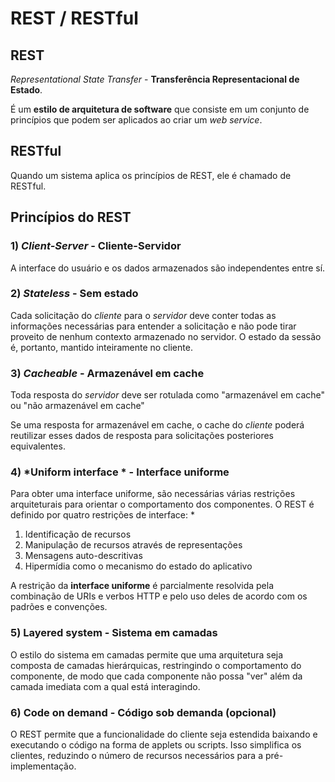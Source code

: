 # REST / RESTful

## REST
*Representational State Transfer* - **Transferência Representacional de Estado**.

É um **estilo de arquitetura de software** que consiste em um conjunto de princípios que podem ser aplicados ao criar um *web service*.

## RESTful
Quando um sistema aplica os princípios de REST, ele é chamado de RESTful.

## Princípios do REST
### 1) *Client-Server* - Cliente-Servidor
A interface do usuário e os dados armazenados são independentes entre sí.

### 2) *Stateless* - Sem estado
Cada solicitação do *cliente* para o *servidor* deve conter todas as informações necessárias para entender a solicitação e não pode tirar proveito de nenhum contexto armazenado no servidor. O estado da sessão é, portanto, mantido inteiramente no cliente.

### 3) *Cacheable* - Armazenável em cache
Toda resposta do *servidor* deve ser rotulada como "armazenável ​​em cache" ou "não armazenável em cache"

Se uma resposta for armazenável em cache, o cache do *cliente* poderá reutilizar esses dados de resposta para solicitações posteriores equivalentes.

### 4) *Uniform interface * - Interface uniforme
Para obter uma interface uniforme, são necessárias várias restrições arquiteturais para orientar o comportamento dos componentes.
O REST é definido por quatro restrições de interface:   *
1) Identificação de recursos
2) Manipulação de recursos através de representações
3) Mensagens auto-descritivas
4) Hipermídia como o mecanismo do estado do aplicativo

A restrição da **interface uniforme** é parcialmente resolvida pela combinação de URIs e verbos HTTP e pelo uso deles de acordo com os padrões e convenções.

### 5) Layered system - Sistema em camadas
O estilo do sistema em camadas permite que uma arquitetura seja composta de camadas hierárquicas, restringindo o comportamento do componente, de modo que cada componente não possa "ver" além da camada imediata com a qual está interagindo.

### 6) Code on demand - Código sob demanda (opcional)
O REST permite que a funcionalidade do cliente seja estendida baixando e executando o código na forma de applets ou scripts. Isso simplifica os clientes, reduzindo o número de recursos necessários para a pré-implementação.

